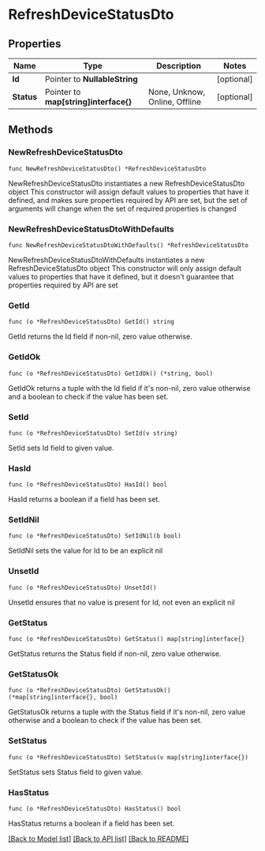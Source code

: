# RefreshDeviceStatusDto

## Properties

Name | Type | Description | Notes
------------ | ------------- | ------------- | -------------
**Id** | Pointer to **NullableString** |  | [optional] 
**Status** | Pointer to **map[string]interface{}** | None, Unknow, Online, Offline | [optional] 

## Methods

### NewRefreshDeviceStatusDto

`func NewRefreshDeviceStatusDto() *RefreshDeviceStatusDto`

NewRefreshDeviceStatusDto instantiates a new RefreshDeviceStatusDto object
This constructor will assign default values to properties that have it defined,
and makes sure properties required by API are set, but the set of arguments
will change when the set of required properties is changed

### NewRefreshDeviceStatusDtoWithDefaults

`func NewRefreshDeviceStatusDtoWithDefaults() *RefreshDeviceStatusDto`

NewRefreshDeviceStatusDtoWithDefaults instantiates a new RefreshDeviceStatusDto object
This constructor will only assign default values to properties that have it defined,
but it doesn't guarantee that properties required by API are set

### GetId

`func (o *RefreshDeviceStatusDto) GetId() string`

GetId returns the Id field if non-nil, zero value otherwise.

### GetIdOk

`func (o *RefreshDeviceStatusDto) GetIdOk() (*string, bool)`

GetIdOk returns a tuple with the Id field if it's non-nil, zero value otherwise
and a boolean to check if the value has been set.

### SetId

`func (o *RefreshDeviceStatusDto) SetId(v string)`

SetId sets Id field to given value.

### HasId

`func (o *RefreshDeviceStatusDto) HasId() bool`

HasId returns a boolean if a field has been set.

### SetIdNil

`func (o *RefreshDeviceStatusDto) SetIdNil(b bool)`

 SetIdNil sets the value for Id to be an explicit nil

### UnsetId
`func (o *RefreshDeviceStatusDto) UnsetId()`

UnsetId ensures that no value is present for Id, not even an explicit nil
### GetStatus

`func (o *RefreshDeviceStatusDto) GetStatus() map[string]interface{}`

GetStatus returns the Status field if non-nil, zero value otherwise.

### GetStatusOk

`func (o *RefreshDeviceStatusDto) GetStatusOk() (*map[string]interface{}, bool)`

GetStatusOk returns a tuple with the Status field if it's non-nil, zero value otherwise
and a boolean to check if the value has been set.

### SetStatus

`func (o *RefreshDeviceStatusDto) SetStatus(v map[string]interface{})`

SetStatus sets Status field to given value.

### HasStatus

`func (o *RefreshDeviceStatusDto) HasStatus() bool`

HasStatus returns a boolean if a field has been set.


[[Back to Model list]](../README.md#documentation-for-models) [[Back to API list]](../README.md#documentation-for-api-endpoints) [[Back to README]](../README.md)


